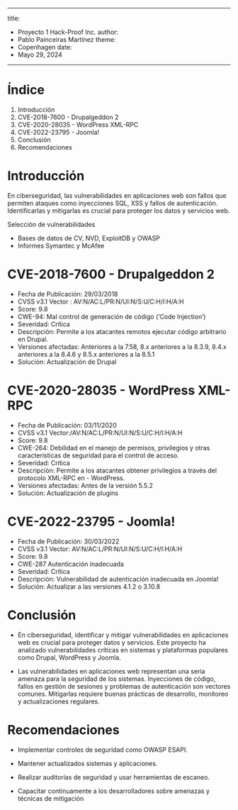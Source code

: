 
---
title:
- Proyecto 1 Hack-Proof Inc.
author:
-  Pablo Painceiras Martínez
theme:
- Copenhagen
date:
- Mayo 29, 2024

---

# Índice

1. Introducción
2. CVE-2018-7600 - Drupalgeddon 2
3. CVE-2020-28035 - WordPress XML-RPC
4. CVE-2022-23795 - Joomla!
5. Conclusión
6. Recomendaciones



# Introducción


En ciberseguridad, las vulnerabilidades en aplicaciones web son fallos que permiten ataques como inyecciones SQL, XSS y fallos de autenticación. Identificarlas y mitigarlas es crucial para proteger los datos y servicios web.

Selección de vulnerabilidades
- Bases de datos de CV, NVD, ExploitDB y OWASP 
- Informes Symantec y McAfee



# CVE-2018-7600 - Drupalgeddon 2

- Fecha de Publicación: 29/03/2018
- CVSS v3.1 Vector : AV:N/AC:L/PR:N/UI:N/S:U/C:H/I:H/A:H
- Score: 9.8 
- CWE-94: Mal control de generación de código (‘Code Injection’) 
- Severidad: Crítica 
- Descripción: Permite a los atacantes remotos ejecutar código arbitrario en Drupal. 
- Versiones afectadas: Anteriores a la 7.58, 8.x anteriores a la 8.3.9, 8.4.x anteriores a la 8.4.6 y 8.5.x anteriores a la 8.5.1 
- Solución: Actualización de Drupal



# CVE-2020-28035 - WordPress XML-RPC

- Fecha de Publicación: 03/11/2020 
- CVSS v3.1 Vector:/AV:N/AC:L/PR:N/UI:N/S:U/C:H/I:H/A:H 
- Score: 9.8 
- CWE-264: Debilidad en el manejo de permisos, privilegios y otras características de seguridad para el control de acceso.
- Severidad: Crítica 
- Descripción: Permite a los atacantes obtener privilegios a través del protocolo XML-RPC en - WordPress. 
- Versiones afectadas: Antes de la versión 5.5.2 
- Solución: Actualización de plugins



# CVE-2022-23795 - Joomla!

- Fecha de Publicación: 30/03/2022 
- CVSS v3.1 Vector: AV:N/AC:L/PR:N/UI:N/S:U/C:H/I:H/A:H 
- Score: 9.8 
- CWE-287 Autenticación inadecuada
- Severidad: Crítica
- Descripción: Vulnerabilidad de autenticación inadecuada en Joomla! 
- Solución: Actualizar a las versiones 4.1.2 o 3.10.8



# Conclusión 

- En ciberseguridad, identificar y mitigar vulnerabilidades en aplicaciones web es crucial para proteger datos y servicios. Este proyecto ha analizado vulnerabilidades críticas en sistemas y plataformas populares como Drupal, WordPress y Joomla.

- Las vulnerabilidades en aplicaciones web representan una seria amenaza para la seguridad de los sistemas. Inyecciones de código, fallos en gestión de sesiones y problemas de autenticación son vectores comunes. Mitigarlas requiere buenas prácticas de desarrollo, monitoreo y actualizaciones regulares.



# Recomendaciones

- Implementar controles de seguridad como OWASP ESAPI.
 
- Mantener actualizados sistemas y aplicaciones.
 
- Realizar auditorías de seguridad y usar herramientas de escaneo.
 
- Capacitar continuamente a los desarrolladores sobre amenazas y técnicas de mitigación